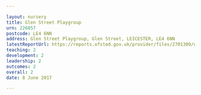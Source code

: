 ```yaml
---

layout: nursery
title: Glen Street Playgroup
urn: 226857
postcode: LE4 6NN
address: Glen Street Playgroup, Glen Street, LEICESTER, LE4 6NN
latestReportUrl: https://reports.ofsted.gov.uk/provider/files/2701309/urn/226857.pdf
teaching: 2
development: 2
leadership: 2
outcomes: 2
overall: 2
date: 8 June 2017

---
```

